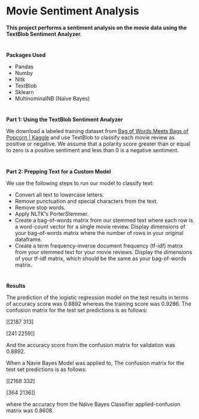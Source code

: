 # Movie Sentiment Analysis

**This project performs a sentiment analysis on the movie data using the TextBlob Sentiment Analyzer.**

#
**Packages Used**

- Pandas
- Numby
- Nltk
- TextBlob
- Sklearn
- MultinominalNB (Naïve Bayes)

#
**Part 1: Using the TextBlob Sentiment Analyzer**

We download a labeled training dataset from [Bag of Words Meets Bags of Popcorn | Kaggle](https://www.kaggle.com/c/word2vec-nlp-tutorial/data) and use TextBlob to classify each movie review as positive or negative. We assume that a polarity score greater than or equal to zero is a positive sentiment and less than 0 is a negative sentiment.

#
**Part 2: Prepping Text for a Custom Model**

We use the following steps to run our model to classify text:

- Convert all text to lowercase letters.
- Remove punctuation and special characters from the text.
- Remove stop words.
- Apply NLTK's PorterStemmer.
- Create a bag-of-words matrix from our stemmed text where each row is a word-count vector for a single movie review. Display dimensions of your bag-of-words matrix where the number of rows in your original dataframe.
- Create a term frequency-inverse document frequency (tf-idf) matrix from your stemmed text for your movie reviews. Display the dimensions of your tf-idf matrix, which should be the same as your bag-of-words matrix.

#
**Results**

The prediction of the logistic regression model on the test results in terms of accuracy score was 0.8892 whereas the training score was 0.9286. The confusion matrix for the test set predictions is as follows:

[[2187 313]

[241 2259]]

And the accuracy score from the confusion matrix for validation was 0.8892.

When a Navie Bayes Model was applied to, The confusion matrix for the test set predictions is as follows:

[[2168 332]

[364 2136]]

where the accuracy from the Naïve Bayes Classifier applied-confusion matrix was 0.8608.
